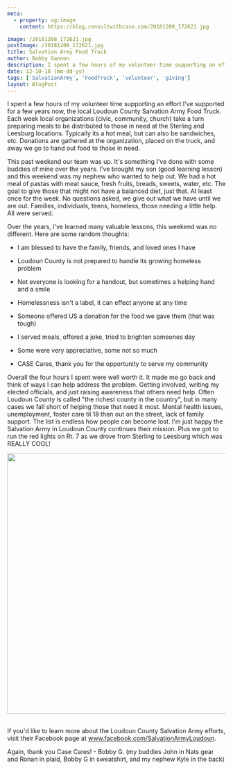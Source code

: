 ```yaml
---
meta:
  - property: og:image
    content: https://blog.consultwithcase.com/20181208_172621.jpg

image: /20181208_172621.jpg
postImage: /20181208_172621.jpg
title: Salvation Army Food Truck
author: Bobby Gannon
description: I spent a few hours of my volunteer time supporting an effort I've supported for a few years now, the local Loudoun County Salvation Army Food Truck. Each week local organizations (civic, community, church) take a turn preparing meals to be distributed to those in need at the Sterling and Leesburg locations. Typically its a hot meal, but can also be sandwiches, etc. Donations are gathered at the organization, placed on the truck, and away we go to hand out food to those in need.
date: 12-10-18 (mm-dd-yy)
tags: ['SalvationArmy', 'FoodTruck', 'volunteer', 'giving']
layout: BlogPost
---
```


<!-- Read More -->

I spent a few hours of my volunteer time supporting an effort I've supported for a few years now, the local Loudoun County Salvation Army Food Truck. Each week local organizations (civic, community, church) take a turn preparing meals to be distributed to those in need at the Sterling and Leesburg locations. Typically its a hot meal, but can also be sandwiches, etc. Donations are gathered at the organization, placed on the truck, and away we go to hand out food to those in need.

This past weekend our team was up. It's something I've done with some buddies of mine over the years. I've brought my son (good learning lesson) and this weekend was my nephew who wanted to help out. We had a hot meal of pastas with meat sauce, fresh fruits, breads, sweets, water, etc. The goal to give those that might not have a balanced diet, just that. At least once for the week. No questions asked, we give out what we have until we are out. Families, individuals, teens, homeless, those needing a little help. All were served.

Over the years, I've learned many valuable lessons, this weekend was no different. Here are some random thoughts:

* I am blessed to have the family, friends, and loved ones I have

* Loudoun County is not prepared to handle its growing homeless problem

* Not everyone is looking for a handout, but sometimes a helping hand and a smile

* Homelessness isn't a label, it can effect anyone at any time

* Someone offered US a donation for the food we gave them (that was tough)

* I served meals, offered a joke, tried to brighten someones day

* Some were very appreciative, some not so much

* CASE Cares, thank you for the opportunity to serve my community

Overall the four hours I spent were well worth it. It made me go back and think of ways I can help address the problem. Getting involved, writing my elected officials, and just raising awareness that others need help. Often Loudoun County is called "the richest county in the country", but in many cases we fall short of helping those that need it most. Mental health issues, unemployment, foster care til 18 then out on the street, lack of family support. The list is endless how people can become lost. I'm just happy the Salvation Army in Loudoun County continues their mission. Plus we got to run the red lights on Rt. 7 as we drove from Sterling to Leesburg which was REALLY COOL!

<center><img src="/20181208_151921.jpg" width="600"/></center><br/>

If you'd like to learn more about the Loudoun County Salvation Army efforts, visit their Facebook page at <a href="https://www.facebook.com/SalvationArmyLoudoun/" target="_blank">www.facebook.com/SalvationArmyLoudoun</a>.

Again, thank you Case Cares! - Bobby G. (my buddies John in Nats gear and Ronan in plaid, Bobby G in sweatshirt, and my nephew Kyle in the back)
